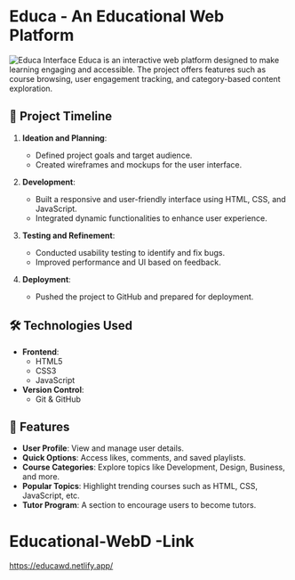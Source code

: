 # Educa - An Educational Web Platform
![Educa Interface](https://github.com/user-attachments/assets/e4b1273e-5ff2-4d31-ad50-977d0013a1fb)
Educa is an interactive web platform designed to make learning engaging and accessible. The project offers features such as course browsing, user engagement tracking, and category-based content exploration.

## 🚀 Project Timeline

1. **Ideation and Planning**:
   - Defined project goals and target audience.
   - Created wireframes and mockups for the user interface.

2. **Development**:
   - Built a responsive and user-friendly interface using HTML, CSS, and JavaScript.
   - Integrated dynamic functionalities to enhance user experience.

3. **Testing and Refinement**:
   - Conducted usability testing to identify and fix bugs.
   - Improved performance and UI based on feedback.

4. **Deployment**:
   - Pushed the project to GitHub and prepared for deployment.

## 🛠️ Technologies Used

- **Frontend**:
  - HTML5
  - CSS3
  - JavaScript
- **Version Control**:
  - Git & GitHub

## 🌟 Features

- **User Profile**: View and manage user details.
- **Quick Options**: Access likes, comments, and saved playlists.
- **Course Categories**: Explore topics like Development, Design, Business, and more.
- **Popular Topics**: Highlight trending courses such as HTML, CSS, JavaScript, etc.
- **Tutor Program**: A section to encourage users to become tutors.


# Educational-WebD  -Link
https://educawd.netlify.app/
